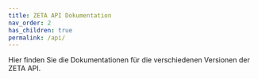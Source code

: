 ```yaml
---
title: ZETA API Dokumentation
nav_order: 2
has_children: true
permalink: /api/
---
```


Hier finden Sie die Dokumentationen für die verschiedenen Versionen der ZETA API.
